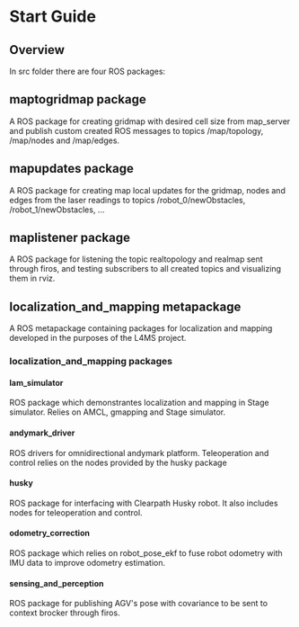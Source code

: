 # Start Guide

## Overview

In src folder there are four ROS packages:


## maptogridmap package

A ROS package for creating gridmap with desired cell size from map_server and publish custom created ROS messages to topics /map/topology, /map/nodes and /map/edges.

## mapupdates package

A ROS package for creating map local updates for the gridmap, nodes and edges from the laser readings to topics /robot_0/newObstacles, /robot_1/newObstacles, ...

## maplistener package

A ROS package for listening the topic realtopology and realmap sent through firos, and testing subscribers to all created topics and visualizing them in rviz.


## localization_and_mapping metapackage

A ROS metapackage containing packages for localization and mapping developed in the purposes of the L4MS project. 


### localization_and_mapping packages

#### lam_simulator

ROS package which demonstrantes localization and mapping in Stage simulator. Relies on AMCL, gmapping and Stage simulator.


#### andymark_driver

ROS drivers for omnidirectional andymark platform. Teleoperation and control relies on the nodes provided by the husky package


#### husky

ROS package for interfacing with Clearpath Husky robot. It also includes nodes for teleoperation and control.


#### odometry_correction

ROS package which relies on robot_pose_ekf to fuse robot odometry with IMU data to improve odometry estimation.

#### sensing_and_perception

ROS package for publishing AGV's pose with covariance to be sent to context brocker through firos. 

